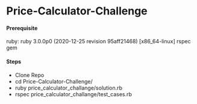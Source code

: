 # Price-Calculator-Challenge

#### Prerequisite

ruby: ruby 3.0.0p0 (2020-12-25 revision 95aff21468) [x86_64-linux]
rspec gem

#### Steps
- Clone Repo
- cd Price-Calculator-Challenge/
- ruby price_calculator_challange/solution.rb
- rspec price_calculator_challange/test_cases.rb
